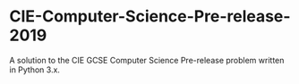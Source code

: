 # CIE-Computer-Science-Pre-release-2019
A solution to the CIE GCSE Computer Science Pre-release problem written in Python 3.x.
